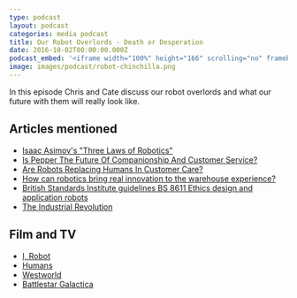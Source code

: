 ```yaml
---
type: podcast
layout: podcast
categories: media podcast
title: Our Robot Overlords - Death or Desperation
date: 2016-10-02T00:00:00.000Z
podcast_embed: '<iframe width="100%" height="166" scrolling="no" frameborder="no" src="https://w.soundcloud.com/player/?url=https%3A//api.soundcloud.com/tracks/290975907%3Fsecret_token%3Ds-Or6bg&amp;color=ff5500&amp;auto_play=false&amp;hide_related=false&amp;show_comments=true&amp;show_user=true&amp;show_reposts=false"></iframe>'
image: images/podcast/robot-chinchilla.png
---
```


In this episode Chris and Cate discuss our robot overlords and what our future with them will really look like.

## Articles mentioned

- [Isaac Asimov's "Three Laws of Robotics"](https://www.auburn.edu/~vestmon/robotics.html)
- [Is Pepper The Future Of Companionship And Customer Service?](https://readwrite.com/2016/03/10/pepper-robot-helper/)
- [Are Robots Replacing Humans In Customer Care?](https://readwrite.com/2016/04/24/robots-replacing-humans-in-customer-care-pr1/)
- [How can robotics bring real innovation to the warehouse experience?](https://readwrite.com/2016/10/04/how-robotics-bring-great-innovtion-toinnovation-il4/)
- [British Standards Institute guidelines BS 8611 Ethics design and application robots](https://shop.bsigroup.com/ProductDetail?pid=000000000030320089)
- [The Industrial Revolution](https://www.history.com/topics/industrial-revolution)

## Film and TV

- [I, Robot](https://www.imdb.com/title/tt0343818/)
- [Humans](https://en.wikipedia.org/wiki/Humans_(TV_series))
- [Westworld](https://www.imdb.com/title/tt0475784/)
- [Battlestar Galactica](https://en.wikipedia.org/wiki/Battlestar_Galactica_(2004_TV_series))

